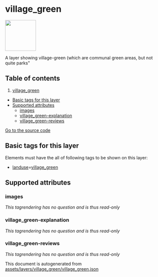 

 village_green 
===============



<img src='https://mapcomplete.osm.be/./assets/themes/playgrounds/playground.svg' height="100px"> 

A layer showing village-green (which are communal green areas, but not quite parks"




## Table of contents

1. [village_green](#village_green)
  - [Basic tags for this layer](#basic-tags-for-this-layer)
  - [Supported attributes](#supported-attributes)
    + [images](#images)
    + [village_green-explanation](#village_green-explanation)
    + [village_green-reviews](#village_green-reviews)








[Go to the source code](../assets/layers/village_green/village_green.json)



 Basic tags for this layer 
---------------------------



Elements must have the all of following tags to be shown on this layer:



  - <a href='https://wiki.openstreetmap.org/wiki/Key:landuse' target='_blank'>landuse</a>=<a href='https://wiki.openstreetmap.org/wiki/Tag:landuse%3Dvillage_green' target='_blank'>village_green</a>




 Supported attributes 
----------------------





### images 



_This tagrendering has no question and is thus read-only_





### village_green-explanation 



_This tagrendering has no question and is thus read-only_





### village_green-reviews 



_This tagrendering has no question and is thus read-only_

 

This document is autogenerated from [assets/layers/village_green/village_green.json](https://github.com/pietervdvn/MapComplete/blob/develop/assets/layers/village_green/village_green.json)